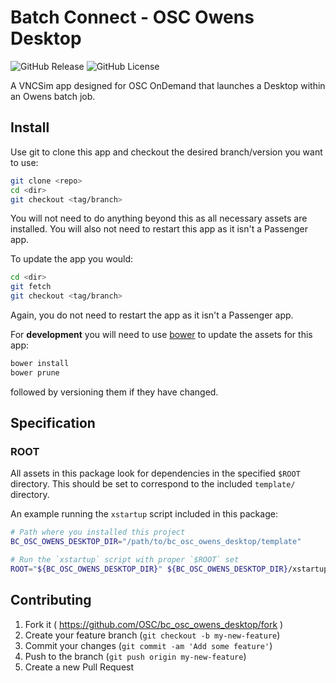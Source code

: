 # Batch Connect - OSC Owens Desktop

![GitHub Release](https://img.shields.io/github/release/osc/bc_osc_owens_desktop.svg)
![GitHub License](https://img.shields.io/github/license/osc/bc_osc_owens_desktop.svg)

A VNCSim app designed for OSC OnDemand that launches a Desktop within an Owens
batch job.

## Install

Use git to clone this app and checkout the desired branch/version you want to
use:

```sh
git clone <repo>
cd <dir>
git checkout <tag/branch>
```

You will not need to do anything beyond this as all necessary assets are
installed. You will also not need to restart this app as it isn't a Passenger
app.

To update the app you would:

```sh
cd <dir>
git fetch
git checkout <tag/branch>
```

Again, you do not need to restart the app as it isn't a Passenger app.

For **development** you will need to use
[bower](https://www.npmjs.com/package/bower) to update the assets for this app:

```sh
bower install
bower prune
```

followed by versioning them if they have changed.

## Specification

### ROOT

All assets in this package look for dependencies in the specified `$ROOT`
directory. This should be set to correspond to the included `template/`
directory.

An example running the `xstartup` script included in this package:

```sh
# Path where you installed this project
BC_OSC_OWENS_DESKTOP_DIR="/path/to/bc_osc_owens_desktop/template"

# Run the `xstartup` script with proper `$ROOT` set
ROOT="${BC_OSC_OWENS_DESKTOP_DIR}" ${BC_OSC_OWENS_DESKTOP_DIR}/xstartup
```

## Contributing

1. Fork it ( https://github.com/OSC/bc_osc_owens_desktop/fork )
2. Create your feature branch (`git checkout -b my-new-feature`)
3. Commit your changes (`git commit -am 'Add some feature'`)
4. Push to the branch (`git push origin my-new-feature`)
5. Create a new Pull Request
